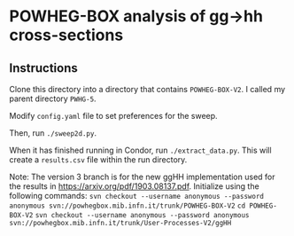 # POWHEG-BOX analysis of gg→hh cross-sections

## Instructions

Clone this directory into a directory that contains ``POWHEG-BOX-V2``. I called my parent directory ``PWHG-5``.

Modify ``config.yaml`` file to set preferences for the sweep. 

Then, run ``./sweep2d.py``.

When it has finished running in Condor, run ``./extract_data.py``. This will create a ``results.csv`` file within the run directory. 

Note: The version 3 branch is for the new ggHH implementation used for the results in https://arxiv.org/pdf/1903.08137.pdf. Initialize using the following commands: 
``svn checkout --username anonymous --password anonymous svn://powhegbox.mib.infn.it/trunk/POWHEG-BOX-V2``
``cd POWHEG-BOX-V2``
``svn checkout --username anonymous --password anonymous svn://powhegbox.mib.infn.it/trunk/User-Processes-V2/ggHH``
